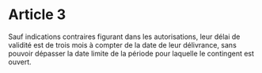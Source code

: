 # Article 3

Sauf indications contraires figurant dans les autorisations, leur délai de validité est de trois mois à compter de la date de leur délivrance, sans pouvoir dépasser la date limite de la période pour laquelle le contingent est ouvert.
